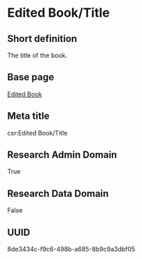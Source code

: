 # Edited Book/Title
## Short definition
The title of the book.
## Base page
[Edited Book](https://github.com/EuroCRIS/CASRAI-Dictionairies/blob/main/Objects/Edited%20Book.md)
## Meta title
csr:Edited Book/Title
## Research Admin Domain
True
## Research Data Domain
False
## UUID
8de3434c-f9c6-498b-a685-8b9c9a3dbf05
